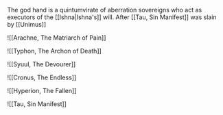 The god hand is a quintumvirate of aberration sovereigns who act as executors of the [[Ishna|Ishna's]] will.
After [[Tau, Sin Manifest]] was slain by [[Unimus]]
 
![[Arachne, The Matriarch of Pain]]


![[Typhon, The Archon of Death]]


![[Syuul, The Devourer]]


![[Cronus, The Endless]]


![[Hyperion, The Fallen]]


![[Tau, Sin Manifest]]